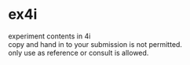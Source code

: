 # ex4i
experiment contents in 4i  
copy and hand in to your submission is not permitted.  
only use as reference or consult is allowed.  